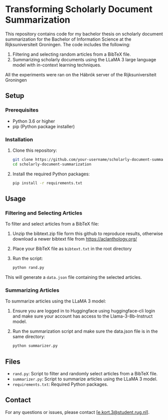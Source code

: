 # Transforming Scholarly Document Summarization

This repository contains code for my bachelor thesis on scholarly document summarization for the Bachelor of Information Science at the Rijksuniversiteit Groningen. The code includes the following:

1. Filtering and selecting random articles from a BibTeX file.
2. Summarizing scholarly documents using the LLaMA 3 large language model with in-context learning techniques.

All the experiments were ran on the Hábrók server of the Rijksuniversiteit Groningen

## Setup

### Prerequisites

- Python 3.6 or higher
- pip (Python package installer)

### Installation

1. Clone this repository:

    ```bash
    git clone https://github.com/your-username/scholarly-document-summarization.git
    cd scholarly-document-summarization
    ```

2. Install the required Python packages:

    ```bash
    pip install -r requirements.txt
    ```

## Usage

### Filtering and Selecting Articles

To filter and select articles from a BibTeX file:

1. Unzip the bibtext.zip file form this github to reproduce results, otherwise download a newer bibtext file from https://aclanthology.org/
2. Place your BibTeX file as `bibtext.txt` in the root directory
3. Run the script:

    ```bash
    python rand.py
    ```

This will generate a `data.json` file containing the selected articles.

### Summarizing Articles

To summarize articles using the LLaMA 3 model:

1. Ensure you are logged in to Huggingface using huggingface-cli login and make sure your account has access to the Llama-3-8b-Instruct model.
2. Run the summarization script and make sure the data.json file is in the same directory:

    ```bash
    python summarizer.py
    ```

## Files

- `rand.py`: Script to filter and randomly select articles from a BibTeX file.
- `summarizer.py`: Script to summarize articles using the LLaMA 3 model.
- `requirements.txt`: Required Python packages.


## Contact

For any questions or issues, please contact [e.kort.3@student.rug.nl].
